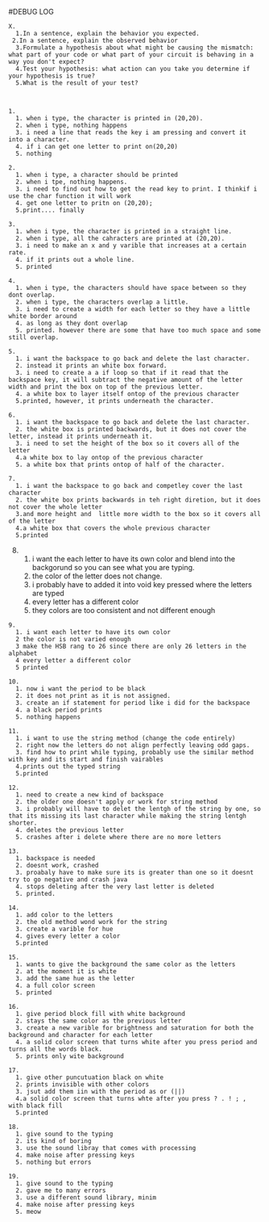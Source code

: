 #DEBUG LOG

    X.
      1.In a sentence, explain the behavior you expected.
     2.In a sentence, explain the observed behavior
      3.Formulate a hypothesis about what might be causing the mismatch: what part of your code or what part of your circuit is behaving in a way you don't expect?
      4.Test your hypothesis: what action can you take you determine if your hypothesis is true?
      5.What is the result of your test?
  


    1.
      1. when i type, the character is printed in (20,20).
      2. when i type, nothing happens
      3. i need a line that reads the key i am pressing and convert it into a character.
      4. if i can get one letter to print on(20,20)
      5. nothing
      
    2.
      1. when i type, a character should be printed
      2. when i tpe, nothing happens.
      3. i need to find out how to get the read key to print. I thinkif i use the char function it will work
      4. get one letter to pritn on (20,20);
      5.print.... finally
  
    3.
      1. when i type, the character is printed in a straight line.
      2. when i type, all the cahracters are printed at (20,20).
      3. i need to make an x and y varible that increases at a certain rate.
      4. if it prints out a whole line.
      5. printed

    4.
      1. when i type, the characters should have space between so they dont overlap.
      2. when i type, the characters overlap a little.
      3. i need to create a width for each letter so they have a little white border around
      4. as long as they dont overlap
      5. printed. however there are some that have too much space and some still overlap.

    5.
      1. i want the backspace to go back and delete the last character.
      2. instead it prints an white box forward.
      3. i need to create a a if loop so that if it read that the backspace key, it will subtract the negative amount of the letter width and print the box on top of the previous letter.
      4. a white box to layer itself ontop of the previous character
      5.printed, however, it prints underneath the character.
    
    6.
      1. i want the backspace to go back and delete the last character.
      2. the white box is printed backwards, but it does not cover the letter, instead it prints underneath it.
      3. i need to set the height of the box so it covers all of the letter 
      4.a white box to lay ontop of the previous character
      5. a white box that prints ontop of half of the character.
      
    7.
      1. i want the backspace to go back and competley cover the last character
      2. the white box prints backwards in teh right diretion, but it does not cover the whole letter
      3.and more height and  little more width to the box so it covers all of the letter
      4.a white box that covers the whole previous character
      5.printed
    
  8.
      1. i want the each letter to have its own color and blend into the backgorund so you can see what you are typing.
      2. the color of the letter does not change.
      3. i probably have to added it into void key pressed where the letters are typed
      4. every letter has a different color
      5. they colors are too consistent and not different enough
      
    9. 
      1. i want each letter to have its own color
      2 the color is not varied enough
      3 make the HSB rang to 26 since there are only 26 letters in the alphabet
      4 every letter a different color
      5 printed
      
    10.
      1. now i want the period to be black
      2. it does not print as it is not assigned.
      3. create an if statement for period like i did for the backspace
      4. a black period prints
      5. nothing happens
      
    11. 
      1. i want to use the string method (change the code entirely) 
      2. right now the letters do not align perfectly leaving odd gaps.
      3. find how to print while typing, probably use the similar method with key and its start and finish vairables
      4.prints out the typed string
      5.printed
      
    12. 
      1. need to create a new kind of backspace
      2. the older one doesn't apply or work for string method
      3. i probably will have to delet the lentgh of the string by one, so that its missing its last character while making the string lentgh shorter.
      4. deletes the previous letter
      5. crashes after i delete where there are no more letters
      
    13. 
      1. backspace is needed
      2. doesnt work, crashed
      3. proabaly have to make sure its is greater than one so it doesnt try to go negative and crash java
      4. stops deleting after the very last letter is deleted
      5. printed.
      
    14.
      1. add color to the letters
      2. the old method wond work for the string 
      3. create a varible for hue
      4. gives every letter a color
      5.printed
      
    15.
      1. wants to give the background the same color as the letters
      2. at the moment it is white
      3. add the same hue as the letter
      4. a full color screen
      5. printed
      
    16.
      1. give period block fill with white background
      2. stays the same color as the previous letter
      3. create a new varible for brightness and saturation for both the background and character for each letter
      4. a solid color screen that turns white after you press period and turns all the words black.
      5. prints only wite background
      
    17.
      1. give other puncutuation black on white
      2. prints invisible with other colors
      3. jsut add them iin with the period as or (||)
      4.a solid color screen that turns whte after you press ? . ! ; , with black fill
      5.printed
    
    18.
      1. give sound to the typing
      2. its kind of boring
      3. use the sound libray that comes with processing
      4. make noise after pressing keys
      5. nothing but errors
      
    19.
      1. give sound to the typing
      2. gave me to many errors
      3. use a different sound library, minim
      4. make noise after pressing keys
      5. meow
    

      
      
